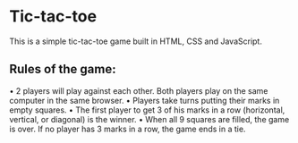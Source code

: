 # Tic-tac-toe
This is a simple tic-tac-toe game built in HTML, CSS and JavaScript. 

## Rules of the game:
• 2 players will play against each other. Both players play on the same
computer in the same browser.
• Players take turns putting their marks in empty squares.
• The first player to get 3 of his marks in a row (horizontal, vertical, or diagonal)
is the winner.
• When all 9 squares are filled, the game is over. If no player has 3 marks in a
row, the game ends in a tie.
